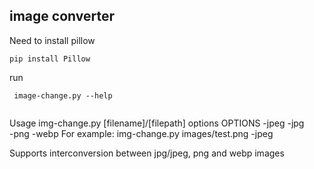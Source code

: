 ## image converter

Need to install pillow
```
pip install Pillow
```

run
```
 image-change.py --help
 
```

Usage img-change.py [filename]/[filepath] options
OPTIONS
 -jpeg 
 -jpg  
 -png 
 -webp
For example: img-change.py images/test.png -jpeg


Supports interconversion between jpg/jpeg, png  and webp images
